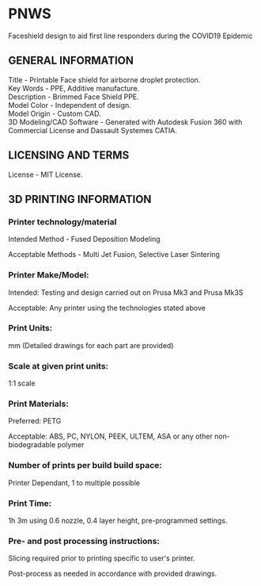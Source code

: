 # PNWS
Faceshield design to aid first line responders during the COVID19 Epidemic
## GENERAL INFORMATION

Title - Printable Face shield for airborne droplet protection.  
Key Words - PPE, Additive manufacture.  
Description - Brimmed Face Shield PPE.  
Model Color - Independent of design.  
Model Origin  - Custom CAD.  
3D Modeling/CAD Software - Generated with Autodesk Fusion 360 with Commercial License and Dassault Systemes CATIA.   

## LICENSING AND TERMS
License - MIT License.

## 3D PRINTING INFORMATION
### Printer technology/material
Intended Method - Fused Deposition Modeling

Acceptable Methods - Multi Jet Fusion, Selective Laser Sintering
### Printer Make/Model:
Intended: Testing and design carried out on Prusa Mk3 and Prusa Mk3S

Acceptable: Any printer using the technologies stated above
### Print Units:
mm (Detailed drawings for each part are provided)
### Scale at given print units:
1:1 scale
### Print Materials:
Preferred: PETG

Acceptable: ABS, PC, NYLON, PEEK, ULTEM, ASA or any other non-biodegradable polymer
### Number of prints per build build space:
Printer Dependant, 1 to multiple possible
### Print Time:
1h 3m using 0.6 nozzle, 0.4 layer height, pre-programmed settings.
### Pre- and post processing instructions:
Slicing required prior to printing specific to user's printer.

Post-process as needed in accordance with provided drawings.
